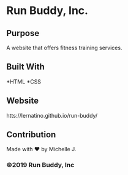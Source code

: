# Run Buddy, Inc.

## Purpose
A website that offers fitness training services.

## Built With
*HTML
*CSS

## Website
htts://lernatino.github.io/run-buddy/

## Contribution
Made with ❤️ by Michelle J.

### ©️2019 Run Buddy, Inc 
